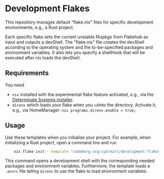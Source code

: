 # Development Flakes

This repository manages default "flake.nix" files for specific development environments, e.g., a Rust project.

Each specific flake sets the current unstable Nixpkgs from Flakehub as input and outputs a devShell. The "flake.nix" file creates the devShell according to the operating system and the to-be-specified packages and environment variables. It also lets you specify a shellHook that will be executed after nix loads the devShell.

## Requirements

You need

- `nix` installed with the experimental flake feature activated, e.g., via the [Determinate Systems installer](https://determinate.systems/nix-installer/).
- `direnv` which loads your flake when you `cd`into the directory. Activate it, e.g., via HomeManager: ```nix
  programs.direnv.enable = true;```

## Usage

Use these templates when you initialise your project.
For example, when initializing a Rust project, open a command line and run

```sh
    nix flake init --template "codeberg.org:cybrmzrt/development-flakes#rust-dev"
```

This command opens a development shell with the corresponding needed packages and environment variables. Furthermore, the template loads a `.envrc` file telling `direnv` to use the flake to load environment variables.
